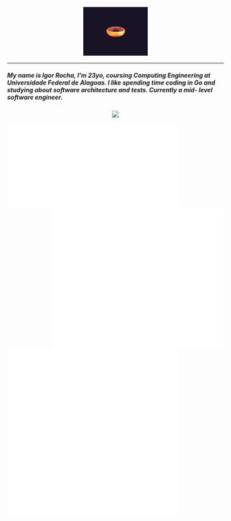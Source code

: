 <div align='center'>
  <img width="150" src="ring.gif"/>
  <hr>
</div>

<div align='left'>
  <h5>My name is Igor Rocha, I'm 23yo, coursing Computing Engineering at Universidade Federal de Alagoas. I like spending time coding in Go and studying about software architecture and tests. Currently a mid- 
      level software engineer.</h5>
  <p align="center">
     <a href="https://skillicons.dev">
        <img src="https://skillicons.dev/icons?i=laravel,php,go,typescript,nodejs,mysql,vue,docker,ubuntu,git,notion" />
     </a>
  </p>
</div>
<div>
   <img align='left' width="400" src='metrics.plugin.wakatime.svg'/>
   <img align='right' width="400" src='metrics.plugin.achievements.compact.svg'/>
</div>

<div>
  <img align='left' width="400" src='languages.svg'/>
<!--    <img align='left' width="400" src='metrics.plugin.activity.svg'/> -->
</div>

<div>
<!--  <img align='left' width="400" src='code.svg'/> -->
 <img aign='left' width="400" src='metrics.plugin.leetcode.svg'/>
</div>





